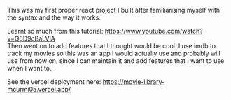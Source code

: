 This was my first proper react project I built after familiarising myself with the syntax and the way it works.

Learnt so much from this tutorial: https://www.youtube.com/watch?v=G6D9cBaLViA <br>
Then went on to add features that I thought would be cool. I use imdb to track my movies so this was an app I would actually use and probably will use from now on, since I can maintain it and add features that I want to use when I want to.

See the vercel deployment here: https://movie-library-mcurmi05.vercel.app/
